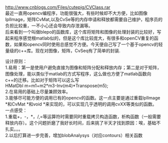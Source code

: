 <p><a href="http://www.cnblogs.com/Files/cutepig/CVClass.rar">http://www.cnblogs.com/Files/cutepig/CVClass.rar</a><br>最近一直用opencv编程序，功能很强大，有些时候却不大方便，比如图像IplImage，矩阵CvMat,以及CvSe等的内存申请和释放都需要自己维护，程序员的负担比较重，一不小心还会导致内存泄漏等。<br>后来看到一个叫做blepo的函数库，这个库将矩阵和图像的处理封装的比较好，写起来程序感觉根matlab似的，但是这个库比较庞大，有很多和openCV重复的函数，如果和opencv同时使用总感觉不方便。今天便自己写了一个基于opencv的轻量级的c++库。现在对图像，矩阵，CvSeq有了简单的封装.</p>
<p>设计原则：<br>1.易用：第一是使用户避免直接为图像和矩阵分配和释放内存；第二是对于矩阵，图像处理，能以类似于matlab的方式写程序，这么做也方便了matlab函数向c++的迁移。比如对于矩阵可以这么写<br>HMatDbl m=m1+m2*m3-Inv(m4)*Transpose(m5);<br>2.在易用的基础上尽量兼顾效率。<br>3.能够尽可能方便的调用已有的opencv的函数。这一点主要是通过重载IplImage *和CvMat *和void *来实现的，可以实现几乎透明的调用cvXX等类似的函数。<br>一点感受：<br>1.重载+，-，*，/,=等运算符时需要同时重载拷贝构造函数，析构函数（一般需要释放内存）。这个问题折磨了我好长时间，后来挑了半天才找到原因：唉，基础不扎实。。。<br>2.以后打算进一步完善，增加blobAnalysys（对应contours）相关函数</p>
